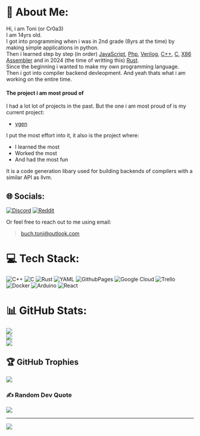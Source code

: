 # 💫 About Me:
Hi, i am Toni (or Cr0a3)<br>
I am 14yrs old. <br>
I got into programming when i was in 2nd grade (8yrs at the time) by making simple applications in python.<br>Then i learned step by step (in order) [JavaScript](https://developer.mozilla.org/en-US/docs/Web/JavaScript), [Php](https://www.php.net/), [Verilog](https://www.chipverify.com/tutorials/verilog), [C++](https://clang.llvm.org/), [C](https://clang.llvm.org/), [X86 Assembler](https://www.nasm.us/) and in 2024 (the time of writting this) [Rust](https://www.rust-lang.org/).<br>Since the beginning i wanted to make my own programming language.<br>Then i got into compiler backend devleopment. And yeah thats what i am working on the entire time.<br>

#### The project i am most proud of
I had a lot lot of projects in the past. But the one i am most proud of is my current project:

 - [ygen](https://github.com/Cr0a3/ygen)

I put the most effort into it, it also is the project where:

 - I learned the most
 - Worked the most
 - And had the most fun

It is a code generation libary used for building backends of compilers with a similar API as llvm.

## 🌐 Socials:
[![Discord](https://img.shields.io/badge/Discord-%237289DA.svg?logo=discord&logoColor=white)](https://discord.gg/26RxXg8qx3) [![Reddit](https://img.shields.io/badge/Reddit-%23FF4500.svg?logo=Reddit&logoColor=white)](https://reddit.com/user/Cr0a3) 

Or feel free to reach out to me using email:
> buch.toni@outlook.com

# 💻 Tech Stack:
![C++](https://img.shields.io/badge/c++-%2300599C.svg?style=for-the-badge&logo=c%2B%2B&logoColor=white) ![C](https://img.shields.io/badge/c-%2300599C.svg?style=for-the-badge&logo=c&logoColor=white) ![Rust](https://img.shields.io/badge/rust-%23000000.svg?style=for-the-badge&logo=rust&logoColor=white) ![YAML](https://img.shields.io/badge/yaml-%23ffffff.svg?style=for-the-badge&logo=yaml&logoColor=151515) ![GithubPages](https://img.shields.io/badge/github%20pages-121013?style=for-the-badge&logo=github&logoColor=white) ![Google Cloud](https://img.shields.io/badge/GoogleCloud-%234285F4.svg?style=for-the-badge&logo=google-cloud&logoColor=white) ![Trello](https://img.shields.io/badge/Trello-%23026AA7.svg?style=for-the-badge&logo=Trello&logoColor=white) ![Docker](https://img.shields.io/badge/docker-%230db7ed.svg?style=for-the-badge&logo=docker&logoColor=white) ![Arduino](https://img.shields.io/badge/-Arduino-00979D?style=for-the-badge&logo=Arduino&logoColor=white) ![React](https://img.shields.io/badge/react-%2320232a.svg?style=for-the-badge&logo=react&logoColor=%2361DAFB)
# 📊 GitHub Stats:
![](https://github-readme-stats.vercel.app/api?username=Cr0a3&theme=dark&hide_border=false&count_private=true)<br/>
![](https://github-readme-streak-stats.herokuapp.com/?user=Cr0a3&theme=dark&hide_border=false)<br/>
![](https://github-readme-stats.vercel.app/api/top-langs/?username=Cr0a3&theme=dark&hide_border=false&count_private=true&layout=compact)

## 🏆 GitHub Trophies
![](https://github-profile-trophy.vercel.app/?username=Cr0a3&theme=radical&no-frame=false&no-bg=false&margin-w=4)

### ✍️ Random Dev Quote
![](https://quotes-github-readme.vercel.app/api?type=horizontal&theme=radical)

---
[![](https://visitcount.itsvg.in/api?id=Cr0a3&icon=0&color=0)](https://visitcount.itsvg.in)
